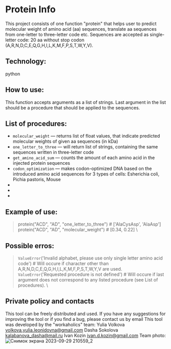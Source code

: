 # Protein Info

This project consists of one function "protein" that helps user to predict molecular weight of amino acid (aa) sequences, translate aa sequences from one-letter to three-letter code etc. Sequences are accepted as single-letter code: 20 aa without stop codon (A,R,N,D,C,E,Q,G,H,I,L,K,M,F,P,S,T,W,Y,V). 

## Technology:

python

## How to use:

This function accepts arguments as a list of strings. Last argument in the list should be a procedure that should be applied to the sequences. 

## List of procedures:

- `molecular_weight` — returns list of float values, that indicate predicted molecular weights of given aa sequences (in kDa)
- `one_letter_to_three` — will return list of strings, containing the same sequences written in three-letter code
- `get_amino_acid_sum` — сounts the amount of each amino acid in the injected protein sequences
- `codon_optimization` — makes codon-optimized DNA based on the introduced amino acid sequences for 3 types of cells: Esherichia coli, Pichia pastoris, Mouse
- 
-
-

## Example of use:

> protein("ACD", "AD", "one_letter_to_three") # ['AlaCysAsp', 'AlaAsp'] \
> protein("ACD", "AD", "molecular_weight") # [0.34, 0.22] \


## Possible erros:
> `ValueError`('Invalid alphabet, please use only single letter amino acid code') # Will occure if character other than A,R,N,D,C,E,Q,G,H,I,L,K,M,F,P,S,T,W,Y,V are used. \
> `ValueError`('Requested procedure is not defined') # Will occure if last argument does not correspond to any listed procedure (see List of procedures). \


## Private policy and contacts
This tool can be freely distributed and used.
If you have any suggestions for improving the tool or if you find a bug, please contact us by email
This tool was developed by the "workaholics" team:
Yulia Volkova volkova.yulia.leonidovna@gmail.com
Dasha Sokolova kalabanova_dasha@mail.ru
Ivan Kozin ivan.d.kozin@gmail.com
Team photo:
![Снимок экрана 2023-09-29 210559_2](https://github.com/ivandkoz/HW4_Functions2_Kozin/assets/63678919/ad1302a1-d139-4c82-b7eb-d5b9ac1897e8)





